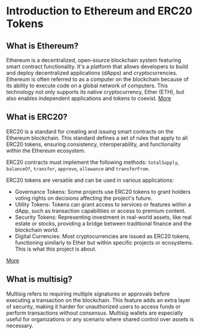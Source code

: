 # Introduction to Ethereum and ERC20 Tokens

## What is Ethereum?

Ethereum is a decentralized, open-source blockchain system featuring smart contract functionality. It's a platform that allows developers to build and deploy decentralized applications (dApps) and cryptocurrencies. Ethereum is often referred to as a computer on the blockchain because of its ability to execute code on a global network of computers. This technology not only supports its native cryptocurrency, Ether (ETH), but also enables independent applications and tokens to coexist. [More](https://ethereum.org/en/developers/docs/intro-to-ethereum/)

## What is ERC20?

ERC20 is a standard for creating and issuing smart contracts on the Ethereum blockchain. This standard defines a set of rules that apply to all ERC20 tokens, ensuring consistency, interoperability, and functionality within the Ethereum ecosystem.

ERC20 contracts must implement the following methods: `totalSupply`, `balanceOf`, `transfer`, `approve`, `allowance` and `transferFrom`.

ERC20 tokens are versatile and can be used in various applications:

-   Governance Tokens: Some projects use ERC20 tokens to grant holders voting rights on decisions affecting the project's future.
-   Utility Tokens: Tokens can grant access to services or features within a dApp, such as transaction capabilities or access to premium content.
-   Security Tokens: Representing investment in real-world assets, like real estate or stocks, providing a bridge between traditional finance and the blockchain world.
-   Digital Currencies: Most cryptocurrencies are issued as ERC20 tokens, functioning similarly to Ether but within specific projects or ecosystems. This is what this project is about.

[More](https://ethereum.org/en/developers/docs/standards/tokens/erc-20/)

## What is multisig?

Multisig refers to requiring multiple signatures or approvals before executing a transaction on the blockchain. This feature adds an extra layer of security, making it harder for unauthorized users to access funds or perform transactions without consensus. Multisig wallets are especially useful for organizations or any scenario where shared control over assets is necessary.
